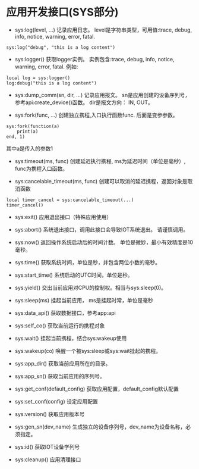 # 应用开发接口(SYS部分) #

* sys:log(level, ...)
记录应用日志。 level是字符串类型，可用值:trace, debug, info, notice, warning, error, fatal.
```
sys:log("debug", "this is a log content")
```

* sys:logger()
获取logger实例。 实例包含:trace, debug, info, notice, warning, error, fatal. 例如: 
```
local log = sys:logger()
log:debug("this is a log content")
```

* sys:dump_comm(sn, dir, ...)
记录应用报文。 sn是应用创建的设备序列号，参考api:create_device()函数。 dir是报文方向： IN, OUT。

* sys:fork(func, ...)
创建独立携程,入口执行函数func. 后面是变参参数。
```
sys:fork(function(a)
	print(a)
end, 1)
```
其中a是传入的参数1

* sys:timeout(ms, func)
创建延迟执行携程, ms为延迟时间（单位是毫秒）, func为携程入口函数。

* sys:cancelable_timeout(ms, func)
创建可以取消的延迟携程，返回对象是取消函数
```
local timer_cancel = sys:cancelable_timeout(...)
timer_cancel()
```

* sys:exit()
应用退出接口（特殊应用使用）

* sys:abort()
系统退出接口，调用此接口会导致IOT系统退出。 请谨慎调用。 

* sys:now()
返回操作系统启动后的时间计数。 单位是微妙，最小有效精度是10毫秒。

* sys:time()
获取系统时间，单位是秒，并包含两位小数的毫秒。

* sys:start_time()
系统启动的UTC时间，单位是秒。

* sys:yield()
交出当前应用对CPU的控制权。相当与sys:sleep(0)。

* sys:sleep(ms)
挂起当前应用， ms是挂起时常，单位是毫秒

* sys:data_api()
获取数据接口，参考app:api

* sys:self_co()
获取当前运行的携程对象

* sys:wait()
挂起当前携程，结合sys:wakeup使用

* sys:wakeup(co)
唤醒一个被sys:sleep或sys:wait挂起的携程。

* sys:app_dir()
获取当前应用所在的目录。

* sys:app_sn()
获取当前应用的序列号。

* sys:get_conf(default_config)
获取应用配置，default_config默认配置

* sys:set_conf(config)
设定应用配置

* sys:version()
获取应用版本号

* sys:gen_sn(dev_name)
生成独立的设备序列号，dev_name为设备名称，必须指定。

* sys:id()
获取IOT设备学列号

* sys:cleanup()
应用清理接口

